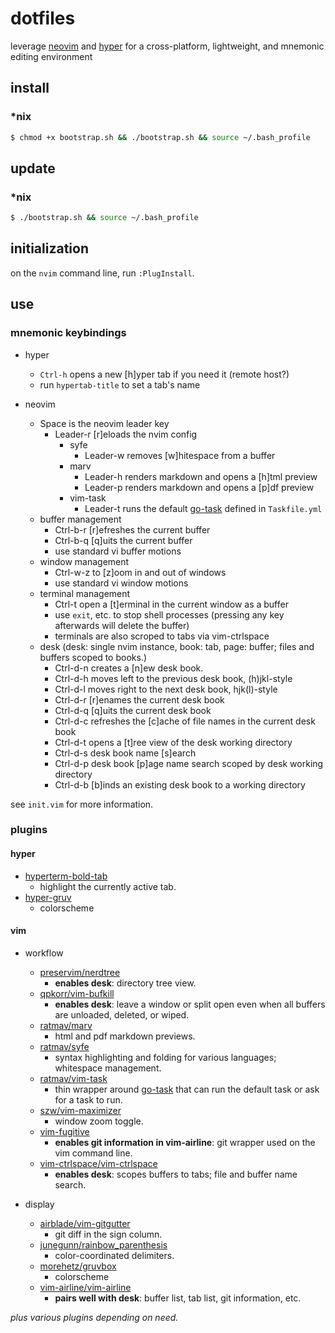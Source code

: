 dotfiles
========

leverage [neovim](https://github.com/neovim/neovim) and [hyper](https://github.com/vercel/hyper) for a cross-platform, lightweight, and mnemonic editing environment

## install

### *nix

```bash
$ chmod +x bootstrap.sh && ./bootstrap.sh && source ~/.bash_profile
```

## update

### *nix

```bash
$ ./bootstrap.sh && source ~/.bash_profile
```

## initialization

on the `nvim` command line, run `:PlugInstall`.

## use

### mnemonic keybindings

* hyper
    * `Ctrl-h` opens a new [h]yper tab if you need it (remote host?)
    * run `hypertab-title` to set a tab's name

* neovim
    * Space is the neovim leader key
      * Leader-r [r]eloads the nvim config
        * syfe
            * Leader-w removes [w]hitespace from a buffer
        * marv
            * Leader-h renders markdown and opens a [h]tml preview
            * Leader-p renders markdown and opens a [p]df preview
        * vim-task
            * Leader-t runs the default [go-task](https://taskfile.dev/#/) defined in `Taskfile.yml`
    * buffer management
        * Ctrl-b-r [r]efreshes the current buffer
        * Ctrl-b-q [q]uits the current buffer
        * use standard vi buffer motions
    * window management
        * Ctrl-w-z to [z]oom in and out of windows
        * use standard vi window motions
    * terminal management
        * Ctrl-t open a [t]erminal in the current window as a buffer
        * use `exit`, etc. to stop shell processes (pressing any key afterwards will delete the buffer)
        * terminals are also scroped to tabs via vim-ctrlspace
    * desk (desk: single nvim instance, book: tab, page: buffer; files and buffers scoped to books.)
        * Ctrl-d-n creates a [n]ew desk book.
        * Ctrl-d-h moves left to the previous desk book, (h)jkl-style
        * Ctrl-d-l moves right to the next desk book, hjk(l)-style
        * Ctrl-d-r [r]enames the current desk book
        * Ctrl-d-q [q]uits the current desk book
        * Ctrl-d-c refreshes the [c]ache of file names in the current desk book
        * Ctrl-d-t opens a [t]ree view of the desk working directory
        * Ctrl-d-s desk book name [s]earch
        * Ctrl-d-p desk book [p]age name search scoped by desk working directory
        * Ctrl-d-b [b]inds an existing desk book to a working directory

see `init.vim` for more information.

### plugins

#### hyper

* [hyperterm-bold-tab](https://github.com/dawsbot/hyperterm-bold-tab)
    * highlight the currently active tab.
* [hyper-gruv](https://github.com/Tallestthomas/hyper-gruv)
    * colorscheme

#### vim

* workflow
  * [preservim/nerdtree](https://github.com/preservim/nerdtree)
      * **enables desk**: directory tree view.
  * [qpkorr/vim-bufkill](https://github.com/qpkorr/vim-bufkill)
      * **enables desk**: leave a window or split open even when all buffers are unloaded, deleted, or wiped.
  * [ratmav/marv](https://github.com/ratmav/marv)
      * html and pdf markdown previews.
  * [ratmav/syfe](https://github.com/ratmav/syfe)
      * syntax highlighting and folding for various languages; whitespace management.
  * [ratmav/vim-task](https://github.com/ratmav/vim-task)
      * thin wrapper around [go-task](https://taskfile.dev/#/) that can run the default task or ask for a task to run.
  * [szw/vim-maximizer](https://github.com/szw/vim-maximizer)
      * window zoom toggle.
  * [vim-fugitive](https://github.com/tpope/vim-fugitive/blob/master/doc/fugitive.txt)
      * **enables git information in vim-airline**: git wrapper used on the vim command line.
  * [vim-ctrlspace/vim-ctrlspace](https://github.com/vim-ctrlspace/vim-ctrlspace)
      * **enables desk**: scopes buffers to tabs; file and buffer name search.

* display
  * [airblade/vim-gitgutter](https://github.com/airblade/vim-gitgutter)
      * git diff in the sign column.
  * [junegunn/rainbow_parenthesis](https://github.com/junegunn/rainbow_parentheses.vim)
      * color-coordinated delimiters.
  * [morehetz/gruvbox](https://github.com/morhetz/gruvbox)
      * colorscheme
  * [vim-airline/vim-airline](https://github.com/vim-airline/vim-airline)
      * **pairs well with desk**: buffer list, tab list, git information, etc.

_plus various plugins depending on need._
